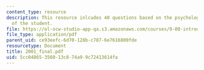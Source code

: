 ```yaml
---
content_type: resource
description: This resource inlcudes 40 questions based on the psychological understanding
  of the student.
file: https://ol-ocw-studio-app-qa.s3.amazonaws.com/courses/9-00-introduction-to-psychology-fall-2004/5cc04865356013c874a99c72413614fa_2001_final.pdf
file_type: application/pdf
parent_uid: ce93eefc-6d70-128b-c787-6e7616800fde
resourcetype: Document
title: 2001_final.pdf
uid: 5cc04865-3560-13c8-74a9-9c72413614fa
---
```


